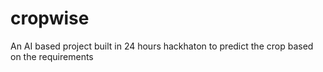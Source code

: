 # cropwise
An AI based project built in 24 hours hackhaton to predict the crop based on the requirements
